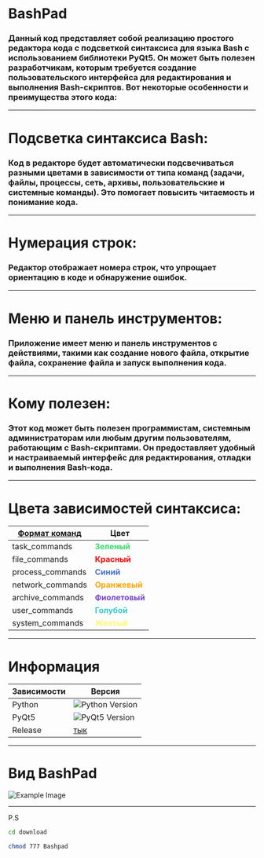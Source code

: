 # BashPad
### Данный код представляет собой реализацию простого редактора кода с подсветкой синтаксиса для языка Bash с использованием библиотеки PyQt5. Он может быть полезен разработчикам, которым требуется создание пользовательского интерфейса для редактирования и выполнения Bash-скриптов. Вот некоторые особенности и преимущества этого кода:
___
# Подсветка синтаксиса Bash:
### Код в редакторе будет автоматически подсвечиваться разными цветами в зависимости от типа команд (задачи, файлы, процессы, сеть, архивы, пользовательские и системные команды). Это помогает повысить читаемость и понимание кода.
___
# Нумерация строк: 
### Редактор отображает номера строк, что упрощает ориентацию в коде и обнаружение ошибок.
___
# Меню и панель инструментов:
### Приложение имеет меню и панель инструментов с действиями, такими как создание нового файла, открытие файла, сохранение файла и запуск выполнения кода.

___
# Кому полезен:

### Этот код может быть полезен программистам, системным администраторам или любым другим пользователям, работающим с Bash-скриптами. Он предоставляет удобный и настраиваемый интерфейс для редактирования, отладки и выполнения Bash-кода.

___
# Цвета зависимостей синтаксиса:

| [Формат команд](https://github.com/KLIPEBOY/BashPad/blob/main/format_comands.md)| Цвет|
|----------|----------|
| task_commands   | <span style="color:#37DD6F;font-weight:bold;">Зеленый</span>|
| file_commands   | <span style="color:#FF0000;font-weight:bold;">Красный</span> |
| process_commands| <span style="color:#4671D5;font-weight:bold;">Синий</span> |
| network_commands| <span style="color:#FFA500;font-weight:bold;">Оранжевый</span>   |
| archive_commands| <span style="color:#7945D6;font-weight:bold;">Фиолетовый</span>  |
| user_commands   | <span style="color:#33CCCC;font-weight:bold;">Голубой</span>  |
| system_commands | <span style="color:#FFF673;font-weight:bold;">Желтый</span>   |
____
# Информация

| Зависимости  | Версия |
|--------------|--------|
| Python       | ![Python Version](https://img.shields.io/badge/Python-3.7.3-blue) |
| PyQt5        | ![PyQt5 Version](https://img.shields.io/badge/PyQt5-5.15.2-blue) |
| Release      |    [тык](https://github.com/KLIPEBOY/BashPad/releases)    |
____
# Вид BashPad
![Example Image](https://i.imgur.com/bnQTQxU.png)

____

P.S
```bash
cd download
```
```bash
chmod 777 Bashpad
```


